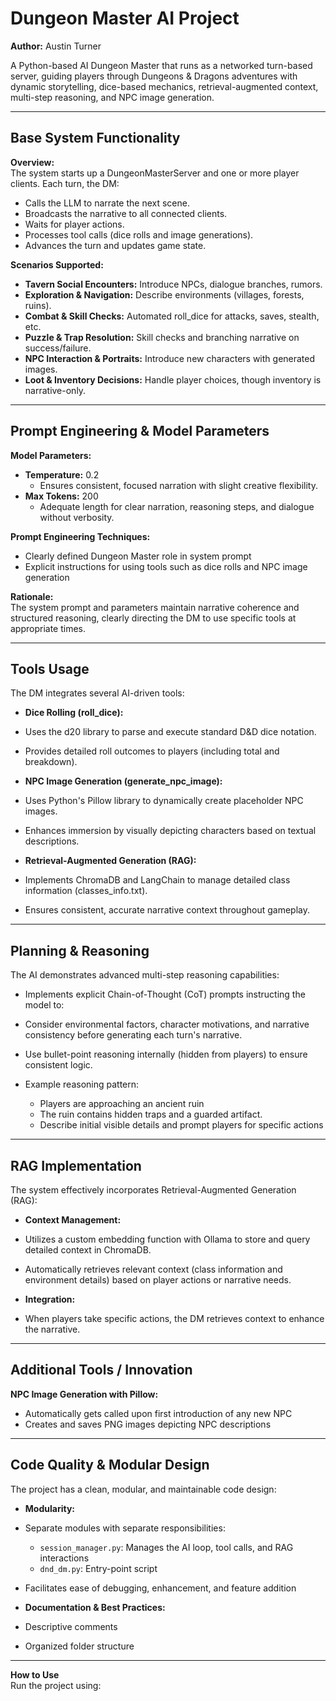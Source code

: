 # Dungeon Master AI Project

**Author:** Austin Turner

A Python-based AI Dungeon Master that runs as a networked turn-based server, guiding players through Dungeons & Dragons adventures with dynamic storytelling, dice-based mechanics, retrieval-augmented context, multi-step reasoning, and NPC image generation.

---

## Base System Functionality

**Overview:**  
The system starts up a DungeonMasterServer and one or more player clients. Each turn, the DM:
- Calls the LLM to narrate the next scene.
- Broadcasts the narrative to all connected clients.
- Waits for player actions.
- Processes tool calls (dice rolls and image generations).
- Advances the turn and updates game state.

**Scenarios Supported:**  
- **Tavern Social Encounters:** Introduce NPCs, dialogue branches, rumors.  
- **Exploration & Navigation:** Describe environments (villages, forests, ruins).  
- **Combat & Skill Checks:** Automated roll_dice for attacks, saves, stealth, etc.  
- **Puzzle & Trap Resolution:** Skill checks and branching narrative on success/failure.  
- **NPC Interaction & Portraits:** Introduce new characters with generated images.  
- **Loot & Inventory Decisions:** Handle player choices, though inventory is narrative-only.  

---

## Prompt Engineering & Model Parameters

**Model Parameters:**
- **Temperature:** 0.2
  - Ensures consistent, focused narration with slight creative flexibility.
- **Max Tokens:** 200
  - Adequate length for clear narration, reasoning steps, and dialogue without verbosity.

**Prompt Engineering Techniques:**
- Clearly defined Dungeon Master role in system prompt
- Explicit instructions for using tools such as dice rolls and NPC image generation

**Rationale:**  
The system prompt and parameters maintain narrative coherence and structured reasoning, clearly directing the DM to use specific tools at appropriate times.

---

## Tools Usage

The DM integrates several AI-driven tools:

- **Dice Rolling (roll_dice):**
- Uses the d20 library to parse and execute standard D&D dice notation.
- Provides detailed roll outcomes to players (including total and breakdown).

- **NPC Image Generation (generate_npc_image):**
- Uses Python's Pillow library to dynamically create placeholder NPC images.
- Enhances immersion by visually depicting characters based on textual descriptions.

- **Retrieval-Augmented Generation (RAG):**
- Implements ChromaDB and LangChain to manage detailed class information (classes_info.txt).
- Ensures consistent, accurate narrative context throughout gameplay.

---

## Planning & Reasoning

The AI demonstrates advanced multi-step reasoning capabilities:

- Implements explicit Chain-of-Thought (CoT) prompts instructing the model to:
- Consider environmental factors, character motivations, and narrative consistency before generating each turn's narrative.
- Use bullet-point reasoning internally (hidden from players) to ensure consistent logic.

- Example reasoning pattern:
    - Players are approaching an ancient ruin
    - The ruin contains hidden traps and a guarded artifact.
    - Describe initial visible details and prompt players for specific actions

---

## RAG Implementation

The system effectively incorporates Retrieval-Augmented Generation (RAG):

- **Context Management:**
- Utilizes a custom embedding function with Ollama to store and query detailed context in ChromaDB.
- Automatically retrieves relevant context (class information and environment details) based on player actions or narrative needs.

- **Integration:**
- When players take specific actions, the DM retrieves context to enhance the narrative.

---

## Additional Tools / Innovation

**NPC Image Generation with Pillow:**

- Automatically gets called upon first introduction of any new NPC
- Creates and saves PNG images depicting NPC descriptions

---

## Code Quality & Modular Design

The project has a clean, modular, and maintainable code design:

- **Modularity:**
- Separate modules with separate responsibilities:
  - `session_manager.py`: Manages the AI loop, tool calls, and RAG interactions
  - `dnd_dm.py`: Entry-point script
- Facilitates ease of debugging, enhancement, and feature addition

- **Documentation & Best Practices:**
- Descriptive comments
- Organized folder structure

---

**How to Use**  
Run the project using:
